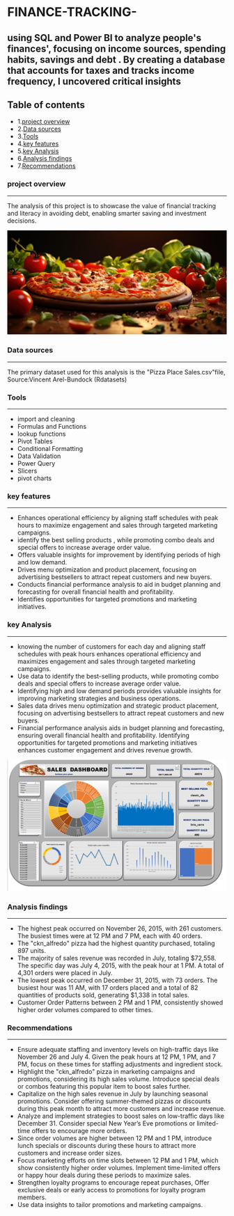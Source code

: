 # FINANCE-TRACKING-
using SQL and Power BI to analyze people's finances', focusing on income sources, spending habits, savings and debt . By creating a database that accounts for taxes and tracks income frequency, I uncovered critical insights
---
## Table of contents 
- 1.[project overview](#project-overview)
- 2.[Data sources](#data-sources) 
- 3.[Tools](#tools)
- 4.[key features](#key-features)
- 5.[key Analysis](#key-analysis)
- 6.[Analysis findings](#analysis-findings)
- 7.[Recommendations](#recommendations)

### project overview
---
The analysis of this project is to showcase the value of financial tracking and literacy in avoiding debt, enabling smarter saving and investment decisions. 

![Dashboard](https://github.com/FebeianBELLO/pizza-sales-insights/blob/main/tomato%20pizz.png)


### Data sources 
---
The primary dataset used for this analysis is the "Pizza Place Sales.csv"file, 
Source:Vincent Arel-Bundock (Rdatasets)
### Tools
---
- import and cleaning
- Formulas and Functions
- lookup functions
- Pivot Tables
- Conditional Formatting
- Data Validation
- Power Query
- Slicers
- pivot charts
### key features
---
- Enhances operational efficiency by aligning staff schedules with peak hours to maximize engagement and sales through targeted marketing campaigns.
- identify  the best selling products , while promoting combo deals and special offers to increase average order value.
- Offers valuable insights for improvement by identifying periods of high and low demand.
- Drives menu optimization and product placement, focusing on advertising bestsellers to attract repeat customers and new buyers.
- Conducts financial performance analysis to aid in budget planning and forecasting for overall financial health and profitability.
- Identifies opportunities for targeted promotions and marketing initiatives.
### key Analysis 
---
- knowing the number of customers for each day and aligning staff schedules with peak hours enhances operational efficiency and maximizes engagement and sales through targeted marketing campaigns.
- Use data to identify the best-selling products, while promoting combo deals and special offers to increase average order value.
- Identifying high and low demand periods provides valuable insights for improving marketing strategies and business operations.
- Sales data drives menu optimization and strategic product placement, focusing on advertising bestsellers to attract repeat customers and new buyers.
- Financial performance analysis aids in budget planning and forecasting, ensuring overall financial health and profitability.
Identifying opportunities for targeted promotions and marketing initiatives enhances customer engagement and drives revenue growth.

![Dashboard](https://github.com/FebeianBELLO/pizza-sales-insights/blob/main/The%20pizza%20Dashboard.png)


### Analysis findings 
---
- The highest peak occurred on November 26, 2015, with 261 customers. The busiest times were at 12 PM and 7 PM, each with 40 orders.
- The "ckn_alfredo" pizza had the highest quantity purchased, totaling 897 units.
- The majority of sales revenue was recorded in July, totaling $72,558. The specific day was  July 4, 2015, with the peak hour at 1 PM. A total of 4,301 orders were placed in July.
- The lowest peak occurred on December 31, 2015, with 73 orders. The busiest hour was 11 AM, with 17 orders placed and a total of 82 quantities of products sold, generating $1,338 in total sales.
- Customer Order Patterns between 2 PM and 1 PM, consistently showed higher order volumes compared to other times.

### Recommendations
---
- Ensure adequate staffing and inventory levels on high-traffic days like November 26 and July 4. Given the peak hours at 12 PM, 1 PM, and 7 PM, focus on these times for staffing adjustments and ingredient stock.
- Highlight the "ckn_alfredo" pizza in marketing campaigns and promotions, considering its high sales volume. Introduce special deals or combos featuring this popular item to boost sales further.
- Capitalize on the high sales revenue in July by launching seasonal promotions. Consider offering summer-themed pizzas or discounts during this peak month to attract more customers and increase revenue.
- Analyze and implement strategies to boost sales on low-traffic days like December 31. Consider special New Year’s Eve promotions or limited-time offers to encourage more orders.
- Since order volumes are higher between 12 PM and 1 PM, introduce lunch specials or discounts during these hours to attract more customers and increase order sizes.
- Focus marketing efforts on time slots between 12 PM and 1 PM, which show consistently higher order volumes. Implement time-limited offers or happy hour deals during these periods to maximize sales.
- Strengthen loyalty programs to encourage repeat purchases, Offer exclusive deals or early access to promotions for loyalty program members.
- Use data insights to tailor promotions and marketing campaigns. 

